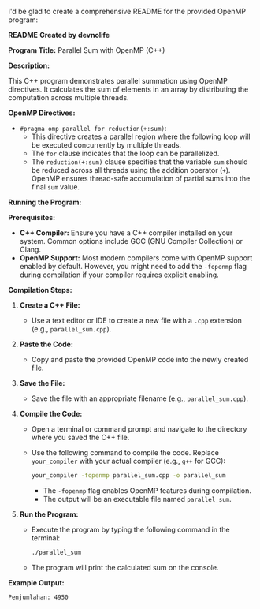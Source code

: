 I'd be glad to create a comprehensive README for the provided OpenMP program:

**README**
**Created by devnolife**

**Program Title:** Parallel Sum with OpenMP (C++)

**Description:**

This C++ program demonstrates parallel summation using OpenMP directives. It calculates the sum of elements in an array by distributing the computation across multiple threads.

**OpenMP Directives:**

- `#pragma omp parallel for reduction(+:sum)`:
  - This directive creates a parallel region where the following loop will be executed concurrently by multiple threads.
  - The `for` clause indicates that the loop can be parallelized.
  - The `reduction(+:sum)` clause specifies that the variable `sum` should be reduced across all threads using the addition operator (`+`). OpenMP ensures thread-safe accumulation of partial sums into the final `sum` value.

**Running the Program:**

**Prerequisites:**

- **C++ Compiler:** Ensure you have a C++ compiler installed on your system. Common options include GCC (GNU Compiler Collection) or Clang.
- **OpenMP Support:** Most modern compilers come with OpenMP support enabled by default. However, you might need to add the `-fopenmp` flag during compilation if your compiler requires explicit enabling.

**Compilation Steps:**

1. **Create a C++ File:**
   - Use a text editor or IDE to create a new file with a `.cpp` extension (e.g., `parallel_sum.cpp`).
2. **Paste the Code:**
   - Copy and paste the provided OpenMP code into the newly created file.
3. **Save the File:**
   - Save the file with an appropriate filename (e.g., `parallel_sum.cpp`).
4. **Compile the Code:**
   - Open a terminal or command prompt and navigate to the directory where you saved the C++ file.
   - Use the following command to compile the code. Replace `your_compiler` with your actual compiler (e.g., `g++` for GCC):

     ```bash
     your_compiler -fopenmp parallel_sum.cpp -o parallel_sum
     ```

     - The `-fopenmp` flag enables OpenMP features during compilation.
     - The output will be an executable file named `parallel_sum`.

5. **Run the Program:**
   - Execute the program by typing the following command in the terminal:

     ```bash
     ./parallel_sum
     ```

   - The program will print the calculated sum on the console.

**Example Output:**

```
Penjumlahan: 4950
```
